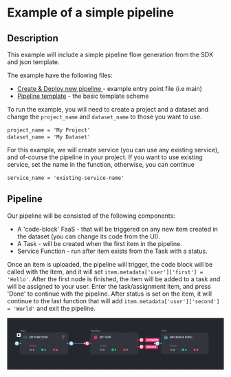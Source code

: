 # Example of a simple pipeline

## Description

This example will include a simple pipeline flow generation from the SDK and json template.

The example have the following files:

* [Create & Deploy new pipeline ](create_pipeline.py) - example entry point file (i.e main)
* [Pipeline template](pipeline_template.json) - the basic template scheme

To run the example, you will need to create a project and a dataset and change the `project_name` and `dataset_name` to those you want to use.

```
project_name = 'My Project'  
dataset_name = 'My Dataset'
```

For this example, we will create service (you can use any existing service), and of-course the pipeline in your project.
If you want to use existing service, set the name in the function, otherwise, you can continue

```
service_name = 'existing-service-name'
```

## Pipeline

Our pipeline will be consisted of the following components:  
* A 'code-block' FaaS - that will be triggered on any new item created in the dataset (you can change its code from the UI).
* A Task - will be created when the first item in the pipeline.
* Service Function - run after item exists from the Task with a status.

Once an item is uploaded, the pipeline will trigger, the code block will be called with the item, and it will set `item.metadata['user']['first'] = 'Hello'`.
After the first node is finished, the item will be added to a task and will be assigned to your user.
Enter the task/assignment item, and press 'Done' to continue with the pipeline.
After status is set on the item, it will continue to the last function that will add `item.metadata['user']['second'] = 'World'` and exit the pipeline.

![Alt text](../../assets/pipeline_example.png)
